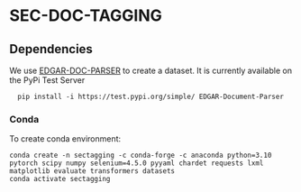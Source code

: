 # SEC-DOC-TAGGING

## Dependencies

We use [EDGAR-DOC-PARSER](https://kamilkrukowski.github.io/EDGAR-DOC-PARSER) to create a dataset.
It is currently available on the PyPi Test Server
```
  pip install -i https://test.pypi.org/simple/ EDGAR-Document-Parser
```


### Conda

To create conda environment:
```
conda create -n sectagging -c conda-forge -c anaconda python=3.10 pytorch scipy numpy selenium=4.5.0 pyyaml chardet requests lxml matplotlib evaluate transformers datasets
conda activate sectagging
```
